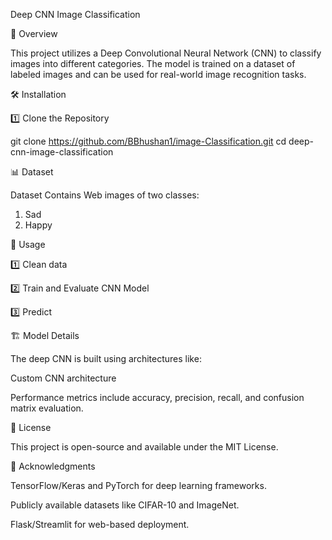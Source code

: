 Deep CNN Image Classification

📌 Overview

This project utilizes a Deep Convolutional Neural Network (CNN) to classify images into different categories. The model is trained on a dataset of labeled images and can be used for real-world image recognition tasks.

🛠️ Installation

1️⃣ Clone the Repository

git clone https://github.com/BBhushan1/image-Classification.git
cd deep-cnn-image-classification


📊 Dataset

Dataset Contains Web images of two classes:
1) Sad
2) Happy

🚀 Usage

1️⃣ Clean data


2️⃣ Train and Evaluate CNN Model


3️⃣ Predict



🏗️ Model Details

The deep CNN is built using architectures like:

Custom CNN architecture

Performance metrics include accuracy, precision, recall, and confusion matrix evaluation.

📜 License

This project is open-source and available under the MIT License.

🙌 Acknowledgments

TensorFlow/Keras and PyTorch for deep learning frameworks.

Publicly available datasets like CIFAR-10 and ImageNet.

Flask/Streamlit for web-based deployment.

